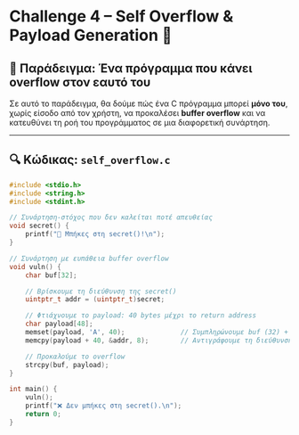 # Challenge 4 – Self Overflow & Payload Generation 🧠

## 📘 Παράδειγμα: Ένα πρόγραμμα που κάνει overflow στον εαυτό του

Σε αυτό το παράδειγμα, θα δούμε πώς ένα C πρόγραμμα μπορεί **μόνο του**, χωρίς είσοδο από τον χρήστη, να προκαλέσει **buffer overflow** και να κατευθύνει τη ροή του προγράμματος σε μια διαφορετική συνάρτηση.

---

## 🔍 Κώδικας: `self_overflow.c`

```c
#include <stdio.h>
#include <string.h>
#include <stdint.h>

// Συνάρτηση-στόχος που δεν καλείται ποτέ απευθείας
void secret() {
    printf("🎉 Μπήκες στη secret()!\n");
}

// Συνάρτηση με ευπάθεια buffer overflow
void vuln() {
    char buf[32];

    // Βρίσκουμε τη διεύθυνση της secret()
    uintptr_t addr = (uintptr_t)secret;

    // Φτιάχνουμε το payload: 40 bytes μέχρι το return address
    char payload[48];
    memset(payload, 'A', 40);              // Συμπληρώνουμε buf (32) + RBP (8)
    memcpy(payload + 40, &addr, 8);        // Αντιγράφουμε τη διεύθυνση της secret()

    // Προκαλούμε το overflow
    strcpy(buf, payload);
}

int main() {
    vuln();
    printf("❌ Δεν μπήκες στη secret().\n");
    return 0;
}

